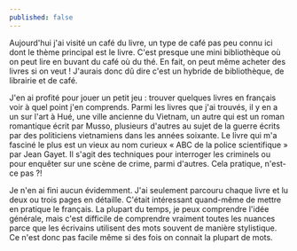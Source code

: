 ```yaml
---
published: false
---
```

Aujourd'hui j'ai visité un café du livre, un type de café pas peu connu ici dont le thème principal est le livre. C'est presque une mini bibliothèque où on peut lire en buvant du café où du thé. En fait, on peut même acheter des livres si on veut ! J'aurais donc dû dire c'est un hybride de bibliothèque, de librairie et de café. 

J'en ai profité pour jouer un petit jeu : trouver quelques livres en français voir à quel point j'en comprends. Parmi les livres que j'ai trouvés, il y en a un sur l'art à Hué, une ville ancienne du Vietnam, un autre qui est un roman romantique écrit par Musso, plusieurs d'autres au sujet de la guerre écrits par des politiciens vietnamiens dans les années soixante. Le livre qui m'a fasciné le plus est un vieux au nom curieux « ABC de la police scientifique » par Jean Gayet. Il s'agit des techniques pour interroger les criminels ou pour enquêter sur une scène de crime, parmi d'autres. Cela pratique, n'est-ce pas ?!

Je n'en ai fini aucun évidemment. J'ai seulement parcouru chaque livre et lu deux ou trois pages en détaille. C'était intéressant quand-même de mettre en pratique le français. La plupart du temps, je peux comprendre l'idée générale, mais c'est difficile de comprendre vraiment toutes les nuances parce que les écrivains utilisent des mots souvent de manière stylistique. Ce n'est donc pas facile même si des fois on connait la plupart de mots.